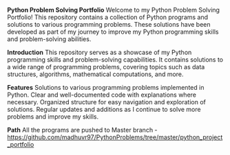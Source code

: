**Python Problem Solving Portfolio**
Welcome to my Python Problem Solving Portfolio! This repository contains a collection of Python programs and solutions to various programming problems. These solutions have been developed as part of my journey to improve my Python programming skills and problem-solving abilities.

**Introduction**
This repository serves as a showcase of my Python programming skills and problem-solving capabilities. It contains solutions to a wide range of programming problems, covering topics such as data structures, algorithms, mathematical computations, and more.

**Features**
Solutions to various programming problems implemented in Python.
Clear and well-documented code with explanations where necessary.
Organized structure for easy navigation and exploration of solutions.
Regular updates and additions as I continue to solve more problems and improve my skills.

**Path**
All the programs are pushed to Master branch - https://github.com/madhuvr97/PythonProblems/tree/master/python_project_portfolio
